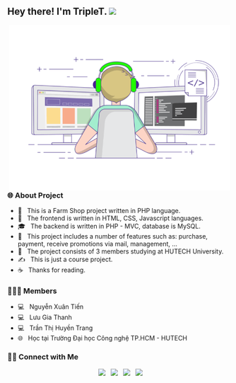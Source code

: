 <h2> Hey there! I'm TripleT. <img src="https://github.com/souvikguria98/souvikguria98/blob/master/Hi.gif" width="25"></h2>
<img align="right" alt="GIF" src="https://raw.githubusercontent.com/devSouvik/devSouvik/master/gif3.gif" width="500"/>

<h3> 🌐 About Project </h3>

- 🔭 &nbsp; This is a Farm Shop project written in PHP language.
- 🤔 &nbsp; The frontend is written in HTML, CSS, Javascript languages.
- 🎓 &nbsp; The backend is written in PHP - MVC, database is MySQL.
- 💼 &nbsp; This project includes a number of features such as: purchase, payment, receive promotions via mail, management, ...
- 🌱 &nbsp; The project consists of 3 members studying at HUTECH University.
- ✍️ &nbsp; This is just a course project.
- ☕ &nbsp; Thanks for reading. 

<h3> 👨🏻‍💻 Members </h3>

- 💻 &nbsp; Nguyễn Xuân Tiến
- 💻 &nbsp; Lưu Gia Thanh
- 💻 &nbsp; Trần Thị Huyền Trang
- 🌐 &nbsp; Học tại Trường Đại học Công nghệ TP.HCM - HUTECH



<h3> 🤝🏻 Connect with Me </h3>

<p align="center">
&nbsp; <a href="https://twitter.com/_souvik_guria" target="_blank" rel="noopener noreferrer"><img src="https://img.icons8.com/plasticine/100/000000/twitter.png" width="50" /></a>  
&nbsp; <a href="https://www.instagram.com" target="_blank" rel="noopener noreferrer"><img src="https://img.icons8.com/plasticine/100/000000/instagram-new.png" width="50" /></a>  
&nbsp; <a href="https://www.linkedin.com/in/souvik-guria-/" target="_blank" rel="noopener noreferrer"><img src="https://img.icons8.com/plasticine/100/000000/linkedin.png" width="50" /></a>
&nbsp; <a href="mailto:xuantien8a1@gmail.com" target="_blank" rel="noopener noreferrer"><img src="https://img.icons8.com/plasticine/100/000000/gmail.png"  width="50" /></a>
</p>

